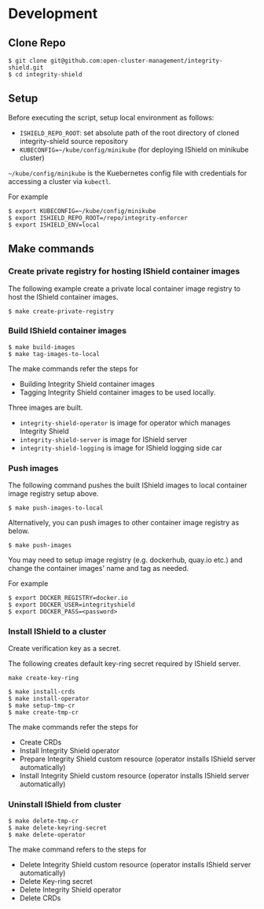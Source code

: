 # Development

## Clone Repo
```
$ git clone git@github.com:open-cluster-management/integrity-shield.git
$ cd integrity-shield
```

## Setup
Before executing the script, setup local environment as follows:

- `ISHIELD_REPO_ROOT`: set absolute path of the root directory of cloned integrity-shield source repository
- `KUBECONFIG=~/kube/config/minikube`  (for deploying IShield on minikube cluster)

`~/kube/config/minikube` is the Kuebernetes config file with credentials for accessing a cluster via `kubectl`.

For example
```
$ export KUBECONFIG=~/kube/config/minikube
$ export ISHIELD_REPO_ROOT=/repo/integrity-enforcer
$ export ISHIELD_ENV=local
```

## Make commands

### Create private registry for hosting IShield container images

The following example create a private local container image registry to host the IShield container images.
```
$ make create-private-registry
```

### Build IShield container images
```
$ make build-images
$ make tag-images-to-local
```

The make commands refer the steps for
- Building Integrity Shield container images
- Tagging Integrity Shield container images to be used locally.

Three images are built.
- `integrity-shield-operator` is image for operator which manages Integrity Shield
- `integrity-shield-server` is image for IShield server
- `integrity-shield-logging` is image for IShield logging side car

### Push images

The following command pushes the built IShield images to local container image registry setup above.
```
$ make push-images-to-local
```

Alternatively, you can push images to other container image registry as below.

```
$ make push-images
```

You may need to setup image registry (e.g. dockerhub, quay.io etc.) and change the container images' name and tag as needed.

For example
```
$ export DOCKER_REGISTRY=docker.io
$ export DOCKER_USER=integrityshield
$ export DOCKER_PASS=<password>
```

### Install IShield to a cluster

Create verification key as a secret.

The following creates default key-ring secret required by IShield server.
```
make create-key-ring
```

```
$ make install-crds
$ make install-operator
$ make setup-tmp-cr
$ make create-tmp-cr
```

The make commands refer the steps for
- Create CRDs
- Install Integrity Shield operator
- Prepare Integrity Shield custom resource (operator installs IShield server automatically)
- Install Integrity Shield custom resource (operator installs IShield server automatically)

### Uninstall IShield from cluster
```
$ make delete-tmp-cr
$ make delete-keyring-secret
$ make delete-operator
```

The make command refers to the steps for
- Delete Integrity Shield custom resource (operator installs IShield server automatically)
- Delete Key-ring secret
- Delete Integrity Shield operator
- Delete CRDs

